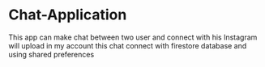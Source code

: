 # Chat-Application
This app can make chat between two user and connect with his Instagram will upload in my account 
this chat connect with firestore database and using shared preferences

